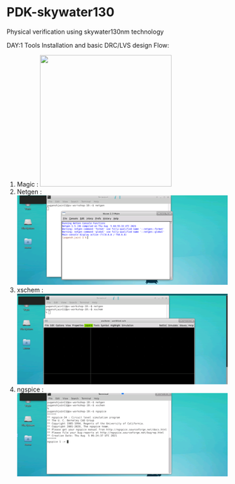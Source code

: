 # PDK-skywater130
Physical verification using skywater130nm technology

DAY:1 
Tools Installation and basic DRC/LVS design Flow:
1. Magic : <img src="[IMAGE_URL_HERE](https://github.com/yuganshjain/PDK-skywater130/blob/c87742eb5c86f92d0cf546e4f4688c3dec49522f/Images/magic.png)"  width="300" height="300">
2. Netgen : ![alt text](https://github.com/yuganshjain/PDK-skywater130/blob/4f1a5a8870308362b07e96d650d4b5f52df8c3ed/Images/netgen.png)
3. xschem : ![alt text](https://github.com/yuganshjain/PDK-skywater130/blob/4f1a5a8870308362b07e96d650d4b5f52df8c3ed/Images/xschem.png)
4. ngspice : ![alt text](https://github.com/yuganshjain/PDK-skywater130/blob/4f1a5a8870308362b07e96d650d4b5f52df8c3ed/Images/ngspice.png)
